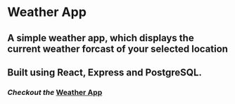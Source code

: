 # Weather App

## A simple weather app, which displays the current weather forcast of your selected location

## Built using **React**, **Express** and **PostgreSQL**.

### _Checkout the_ [Weather App](https://weather-app-aas-2019.herokuapp.com/)
